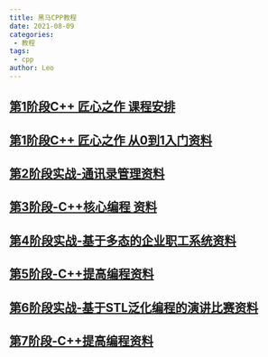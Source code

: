 ```yaml
---
title: 黑马CPP教程
date: 2021-08-09
categories:
 - 教程
tags:
 - cpp
author: Leo
---
```

## [第1阶段C++ 匠心之作 课程安排](/books/heimacpp/stag_1/C++kechenanpai.md)
## [第1阶段C++ 匠心之作 从0到1入门资料](/books/heimacpp/stag_1/C++jichurumen.md)
## [第2阶段实战-通讯录管理资料](/books/heimacpp/stag_2/tongxunluguanlixitong.md)
## [第3阶段-C++核心编程 资料](/books/heimacpp/stag_3/C++hexinbianchen.md)
## [第4阶段实战-基于多态的企业职工系统资料](/books/heimacpp/stag_4/zhigongguanlixitong.md)
## [第5阶段-C++提高编程资料](/books/heimacpp/stag_5/C++tigaobianchen.md)
## [第6阶段实战-基于STL泛化编程的演讲比赛资料](/books/heimacpp/stag_6/yanjiangbisailiuchenguanlixitong.md)
## [第7阶段-C++提高编程资料](/books/heimacpp/stag_7/xifangyuyuexitong.md)

